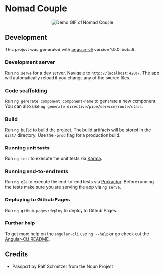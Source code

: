 # Nomad Couple

<p align="center">
  <img src="demo.gif" alt="Demo GIF of Nomad Couple" title="Demo GIF of Nomad Couple"/>
</p>

## Development
This project was generated with [angular-cli](https://github.com/angular/angular-cli) version 1.0.0-beta.8.

### Development server
Run `ng serve` for a dev server. Navigate to `http://localhost:4200/`. The app will automatically reload if you change any of the source files.

### Code scaffolding

Run `ng generate component component-name` to generate a new component. You can also use `ng generate directive/pipe/service/route/class`.

### Build

Run `ng build` to build the project. The build artifacts will be stored in the `dist/` directory. Use the `-prod` flag for a production build.

### Running unit tests

Run `ng test` to execute the unit tests via [Karma](https://karma-runner.github.io).

### Running end-to-end tests

Run `ng e2e` to execute the end-to-end tests via [Protractor](http://www.protractortest.org/).
Before running the tests make sure you are serving the app via `ng serve`.

### Deploying to Github Pages

Run `ng github-pages:deploy` to deploy to Github Pages.

### Further help

To get more help on the `angular-cli` use `ng --help` or go check out the [Angular-CLI README](https://github.com/angular/angular-cli/blob/master/README.md).

## Credits
* Passport by Ralf Schmitzer from the Noun Project
